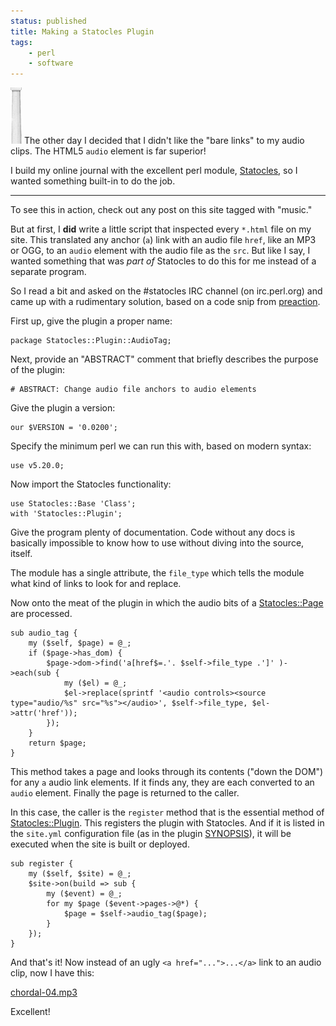 ```yaml
---
status: published
title: Making a Statocles Plugin
tags:
    - perl
    - software
---
```


![](statocles.png)
The other day I decided that I didn't like the "bare links" to my audio clips.  The HTML5 `audio` element is far superior!

I build my online journal with the excellent perl module, [Statocles](https://metacpan.org/pod/Statocles), so I wanted something built-in to do the job.

---

To see this in action, check out any post on this site tagged with "music."

But at first, I **did** write a little script that inspected every `*.html` file on my site.  This translated any anchor (`a`) link with an audio file `href`, like an MP3 or OGG, to an `audio` element with the audio file as the `src`.  But like I say, I wanted something that was *part of* Statocles to do this for me instead of a separate program.

So I read a bit and asked on the #statocles IRC channel (on irc.perl.org) and came up with a rudimentary solution, based on a code snip from [preaction](https://metacpan.org/author/PREACTION).

First up, give the plugin a proper name:

    package Statocles::Plugin::AudioTag;

Next, provide an "ABSTRACT" comment that briefly describes the purpose of the plugin:

    # ABSTRACT: Change audio file anchors to audio elements

Give the plugin a version:

    our $VERSION = '0.0200';

Specify the minimum perl we can run this with, based on modern syntax:

    use v5.20.0;

Now import the Statocles functionality:

    use Statocles::Base 'Class';
    with 'Statocles::Plugin';

Give the program plenty of documentation.  Code without any docs is basically impossible to know how to use without diving into the source, itself.

The module has a single attribute, the `file_type` which tells the module what kind of links to look for and replace.

Now onto the meat of the plugin in which the audio bits of a [Statocles::Page](https://metacpan.org/pod/Statocles::Page) are processed.

    sub audio_tag {
        my ($self, $page) = @_;
        if ($page->has_dom) {
            $page->dom->find('a[href$=.'. $self->file_type .']' )->each(sub {
                my ($el) = @_;
                $el->replace(sprintf '<audio controls><source type="audio/%s" src="%s"></audio>', $self->file_type, $el->attr('href'));
            });
        }
        return $page;
    }

This method takes a page and looks through its contents ("down the DOM") for any `a` audio link elements.  If it finds any, they are each converted to an `audio` element.  Finally the page is returned to the caller.

In this case, the caller is the `register` method that is the essential method of [Statocles::Plugin](https://metacpan.org/pod/Statocles::Plugin).  This registers the plugin with Statocles.  And if it is listed in the `site.yml` configuration file (as in the plugin [SYNOPSIS](https://metacpan.org/pod/Statocles::Plugin::AudioTag#SYNOPSIS)), it will be executed when the site is built or deployed.

    sub register {
        my ($self, $site) = @_;
        $site->on(build => sub {
            my ($event) = @_;
            for my $page ($event->pages->@*) {
                $page = $self->audio_tag($page);
            }
        });
    }

And that's it!  Now instead of an ugly `<a href="...">...</a>` link to an audio clip, now I have this:

[chordal-04.mp3](/2020/11/23/generating-musical-phrases-round-ii/chordal-04.mp3)

Excellent!
